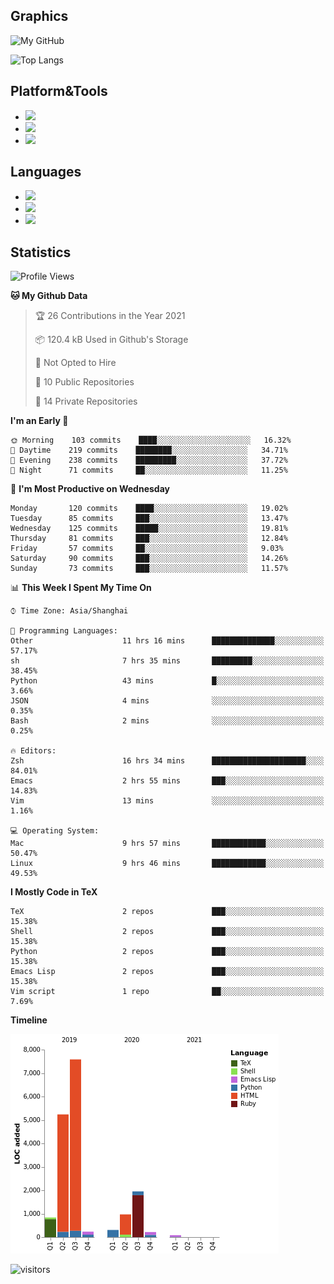 ## Graphics

![My GitHub](https://github-readme-stats.vercel.app/api?username=SteamedFish&count_private=true&show_icons=true&theme=buefy&include_all_commits=false)

![Top Langs](https://github-readme-stats.vercel.app/api/top-langs/?username=SteamedFish&theme=buefy&hide=ruby&count_private=true&show_icons=true&layout=compact)

## Platform&Tools

* [![](https://img.shields.io/badge/ArchLinux--purple?style=flat-square&logo=ArchLinux)](https://www.archlinux.org/)
* [![](https://img.shields.io/badge/Gentoo-testing-purple?style=flat-square&logo=Gentoo)](https://www.gentoo.org/)
* [![](https://img.shields.io/badge/Doom%20Emacs-28-blue?style=flat-square&logo=Gnu%20emacs&logoColor=white)](https://www.gnu.org/software/emacs/)

## Languages

* [![](https://img.shields.io/badge/-Python-3776AB?style=flat-square&logo=python&logoColor=white)](https://www.python.org/)
* [![](https://img.shields.io/badge/-Bash-00ADD8?style=flat-square&logo=Gnu-bash&logoColor=white)](https://www.gnu.org/software/bash/)
* [![](https://img.shields.io/badge/-Go-00ADD8?style=flat-square&logo=go&logoColor=white)](https://golang.org/)

## Statistics

<!--START_SECTION:waka-->
![Profile Views](http://img.shields.io/badge/Profile%20Views-4-blue)

**🐱 My Github Data** 

> 🏆 26 Contributions in the Year 2021
 > 
> 📦 120.4 kB Used in Github's Storage 
 > 
> 🚫 Not Opted to Hire
 > 
> 📜 10 Public Repositories 
 > 
> 🔑 14 Private Repositories  
 > 
**I'm an Early 🐤** 

```text
🌞 Morning    103 commits    ████░░░░░░░░░░░░░░░░░░░░░   16.32% 
🌆 Daytime    219 commits    ████████░░░░░░░░░░░░░░░░░   34.71% 
🌃 Evening    238 commits    █████████░░░░░░░░░░░░░░░░   37.72% 
🌙 Night      71 commits     ██░░░░░░░░░░░░░░░░░░░░░░░   11.25%

```
📅 **I'm Most Productive on Wednesday** 

```text
Monday       120 commits    ████░░░░░░░░░░░░░░░░░░░░░   19.02% 
Tuesday      85 commits     ███░░░░░░░░░░░░░░░░░░░░░░   13.47% 
Wednesday    125 commits    █████░░░░░░░░░░░░░░░░░░░░   19.81% 
Thursday     81 commits     ███░░░░░░░░░░░░░░░░░░░░░░   12.84% 
Friday       57 commits     ██░░░░░░░░░░░░░░░░░░░░░░░   9.03% 
Saturday     90 commits     ███░░░░░░░░░░░░░░░░░░░░░░   14.26% 
Sunday       73 commits     ███░░░░░░░░░░░░░░░░░░░░░░   11.57%

```


📊 **This Week I Spent My Time On** 

```text
⌚︎ Time Zone: Asia/Shanghai

💬 Programming Languages: 
Other                    11 hrs 16 mins      ██████████████░░░░░░░░░░░   57.17% 
sh                       7 hrs 35 mins       █████████░░░░░░░░░░░░░░░░   38.45% 
Python                   43 mins             █░░░░░░░░░░░░░░░░░░░░░░░░   3.66% 
JSON                     4 mins              ░░░░░░░░░░░░░░░░░░░░░░░░░   0.35% 
Bash                     2 mins              ░░░░░░░░░░░░░░░░░░░░░░░░░   0.25%

🔥 Editors: 
Zsh                      16 hrs 34 mins      █████████████████████░░░░   84.01% 
Emacs                    2 hrs 55 mins       ███░░░░░░░░░░░░░░░░░░░░░░   14.83% 
Vim                      13 mins             ░░░░░░░░░░░░░░░░░░░░░░░░░   1.16%

💻 Operating System: 
Mac                      9 hrs 57 mins       ████████████░░░░░░░░░░░░░   50.47% 
Linux                    9 hrs 46 mins       ████████████░░░░░░░░░░░░░   49.53%

```

**I Mostly Code in TeX** 

```text
TeX                      2 repos             ███░░░░░░░░░░░░░░░░░░░░░░   15.38% 
Shell                    2 repos             ███░░░░░░░░░░░░░░░░░░░░░░   15.38% 
Python                   2 repos             ███░░░░░░░░░░░░░░░░░░░░░░   15.38% 
Emacs Lisp               2 repos             ███░░░░░░░░░░░░░░░░░░░░░░   15.38% 
Vim script               1 repo              ██░░░░░░░░░░░░░░░░░░░░░░░   7.69%

```


**Timeline**

![Chart not found](https://raw.githubusercontent.com/SteamedFish/SteamedFish/master/charts/bar_graph.png) 


<!--END_SECTION:waka-->

![visitors](https://visitor-badge.laobi.icu/badge?page_id=SteamedFish.SteamedFish)
